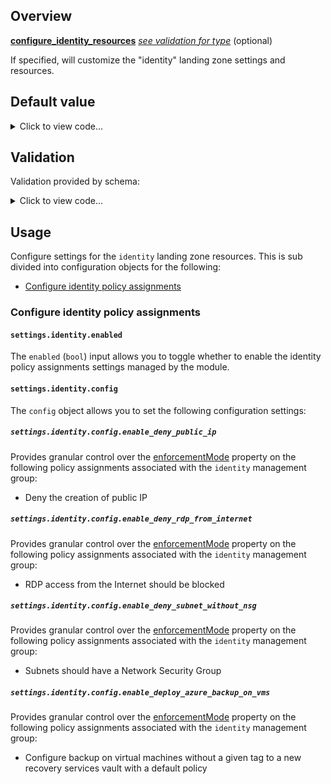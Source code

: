 <!-- markdownlint-disable first-line-h1 -->
## Overview

[**configure_identity_resources**](#overview) [*see validation for type*](#validation) (optional)

If specified, will customize the "identity" landing zone settings and resources.

## Default value

<!-- markdownlint-disable-next-line no-inline-html -->
<details><summary>Click to view code...</summary>

```hcl
{
  settings = {
    identity = {
      enabled = true
      config = {
        enable_deny_public_ip             = true
        enable_deny_rdp_from_internet     = true
        enable_deny_subnet_without_nsg    = true
        enable_deploy_azure_backup_on_vms = true
      }
    }
  }
}
```

</details>

## Validation

Validation provided by schema:

<!-- markdownlint-disable-next-line no-inline-html -->
<details><summary>Click to view code...</summary>

```hcl
object({
  settings = optional(object({
    identity = optional(object({
      enabled = optional(bool, true)
      config = optional(object({
        enable_deny_public_ip             = optional(bool, true)
        enable_deny_rdp_from_internet     = optional(bool, true)
        enable_deny_subnet_without_nsg    = optional(bool, true)
        enable_deploy_azure_backup_on_vms = optional(bool, true)
      }), {})
    }), {})
  }), {})
})
```

</details>

## Usage

Configure settings for the `identity` landing zone resources.
This is sub divided into configuration objects for the following:

- [Configure identity policy assignments](#configure-identity-policy-assignments)

### Configure identity policy assignments

#### `settings.identity.enabled`

The `enabled` (`bool`) input allows you to toggle whether to enable the identity policy assignments settings managed by the module.

#### `settings.identity.config`

The `config` object allows you to set the following configuration settings:

##### `settings.identity.config.enable_deny_public_ip`

Provides granular control over the [enforcementMode][msdocs_policy_enforcement] property on the following policy assignments associated with the `identity` management group:

- Deny the creation of public IP

##### `settings.identity.config.enable_deny_rdp_from_internet`

Provides granular control over the [enforcementMode][msdocs_policy_enforcement] property on the following policy assignments associated with the `identity` management group:

- RDP access from the Internet should be blocked

##### `settings.identity.config.enable_deny_subnet_without_nsg`

Provides granular control over the [enforcementMode][msdocs_policy_enforcement] property on the following policy assignments associated with the `identity` management group:

- Subnets should have a Network Security Group

##### `settings.identity.config.enable_deploy_azure_backup_on_vms`

Provides granular control over the [enforcementMode][msdocs_policy_enforcement] property on the following policy assignments associated with the `identity` management group:

- Configure backup on virtual machines without a given tag to a new recovery services vault with a default policy

[//]: # "************************"
[//]: # "INSERT LINK LABELS BELOW"
[//]: # "************************"

[msdocs_policy_enforcement]: https://docs.microsoft.com/azure/governance/policy/concepts/assignment-structure#enforcement-mode "Azure Policy - Enforcement Mode"
